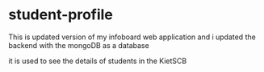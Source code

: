 # student-profile

This is updated version of my infoboard web application and i updated the backend with the mongoDB as a database

it is used to see the details of students in the KietSCB
